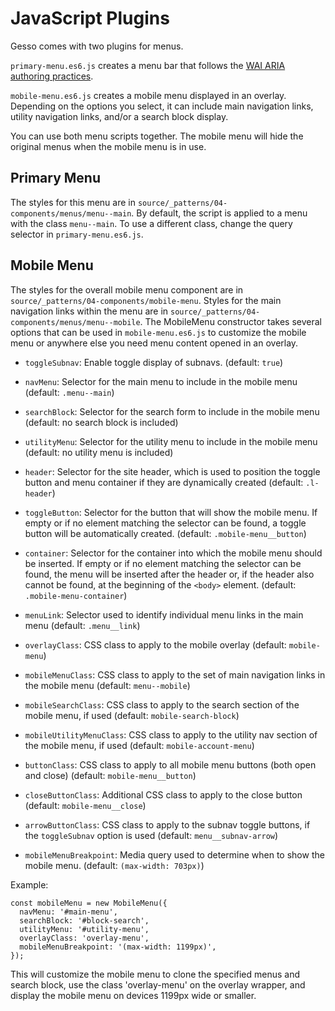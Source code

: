 # JavaScript Plugins

Gesso comes with two plugins for menus.

`primary-menu.es6.js` creates a menu bar that follows the
[WAI ARIA authoring practices](https://www.w3.org/TR/wai-aria-practices-1.1/examples/menubar/menubar-1/menubar-1.html).

`mobile-menu.es6.js` creates a mobile menu displayed in an overlay. Depending on
the options you select, it can include main navigation links, utility navigation
links, and/or a search block display.

You can use both menu scripts together. The mobile menu will hide the original
menus when the mobile menu is in use.

## Primary Menu
The styles for this menu are in `source/_patterns/04-components/menus/menu--main`.
By default, the script is applied to a menu with the class `menu--main`. To use
a different class, change the query selector in `primary-menu.es6.js`.

## Mobile Menu
The styles for the overall mobile menu component are in
`source/_patterns/04-components/mobile-menu`.  Styles for the main navigation
links within the menu are in `source/_patterns/04-components/menus/menu--mobile`.
The MobileMenu constructor takes several options that can be used in
`mobile-menu.es6.js` to customize the mobile menu or anywhere else you need menu
content opened in an overlay.

- `toggleSubnav`: Enable toggle display of subnavs. (default: `true`)

- `navMenu`: Selector for the main menu to include in the mobile menu
(default: `.menu--main`)

- `searchBlock`: Selector for the search form to include in the mobile menu
(default: no search block is included)

- `utilityMenu`: Selector for the utility menu to include in the mobile menu
(default: no utility menu is included)

- `header`: Selector for the site header, which is used to position the toggle
button and menu container if they are dynamically created (default: `.l-header`)

- `toggleButton`: Selector for the button that will show the mobile menu. If
empty or if no element matching the selector can be found, a toggle button will
be automatically created. (default: `.mobile-menu__button`)

- `container`: Selector for the container into which the mobile menu should be
inserted. If empty or if no element matching the selector can be found, the menu
will be inserted after the header or, if the header also cannot be found, at the
beginning of the `<body>` element. (default: `.mobile-menu-container`)

- `menuLink`: Selector used to identify individual menu links in the main menu
(default: `.menu__link`)

- `overlayClass`: CSS class to apply to the mobile overlay
(default: `mobile-menu`)

- `mobileMenuClass`: CSS class to apply to the set of main navigation links in
the mobile menu (default: `menu--mobile`)

- `mobileSearchClass`: CSS class to apply to the search section of the mobile
menu, if used (default: `mobile-search-block`)

- `mobileUtilityMenuClass`: CSS class to apply to the utility nav section of the
mobile menu, if used (default: `mobile-account-menu`)

- `buttonClass`: CSS class to apply to all mobile menu buttons (both open and
close) (default: `mobile-menu__button`)

- `closeButtonClass`: Additional CSS class to apply to the close button
(default: `mobile-menu__close`)

- `arrowButtonClass`: CSS class to apply to the subnav toggle buttons, if the
`toggleSubnav` option is used (default: `menu__subnav-arrow`)

- `mobileMenuBreakpoint`: Media query used to determine when to show the mobile
menu. (default: `(max-width: 703px)`)

Example:
```
const mobileMenu = new MobileMenu({
  navMenu: '#main-menu',
  searchBlock: '#block-search',
  utilityMenu: '#utility-menu',
  overlayClass: 'overlay-menu',
  mobileMenuBreakpoint: '(max-width: 1199px)',
});
```

This will customize the mobile menu to clone the specified menus and search block, use the class 'overlay-menu' on the
overlay wrapper, and display the mobile menu on devices 1199px wide or smaller.
